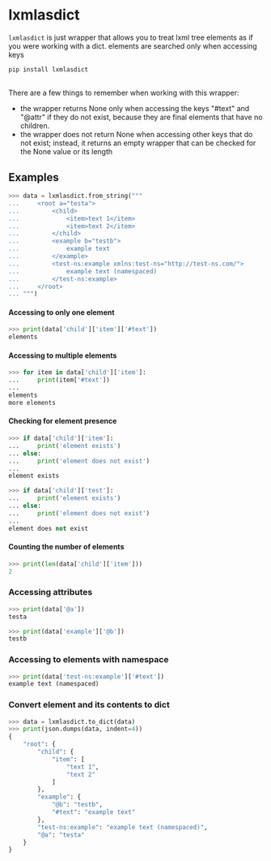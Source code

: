 # lxmlasdict

`lxmlasdict` is just wrapper that allows you to treat lxml tree elements as if you were working with a dict. elements are searched only when accessing keys

```sh
pip install lxmlasdict
```

##

There are a few things to remember when working with this wrapper:
- the wrapper returns None only when accessing the keys "#text" and "@attr" if they do not exist, because they are final elements that have no children.
- the wrapper does not return None when accessing other keys that do not exist; instead, it returns an empty wrapper that can be checked for the None value or its length

## Examples

```py
>>> data = lxmlasdict.from_string("""
...     <root a="testa">
...         <child>
...             <item>text 1</item>
...             <item>text 2</item>
...         </child>
...         <example b="testb">
...             example text
...         </example>
...         <test-ns:example xmlns:test-ns="http://test-ns.com/">
...             example text (namespaced)
...         </test-ns:example>
...     </root>
... """)
```

#### Accessing to only one element

```py
>>> print(data['child']['item']['#text'])
elements
```

#### Accessing to multiple elements

```py
>>> for item in data['child']['item']:
...     print(item['#text'])
... 
elements
more elements
```

#### Checking for element presence

```py
>>> if data['child']['item']:
...     print('element exists')
... else:
...     print('element does not exist')
... 
element exists

>>> if data['child']['test']:
...     print('element exists')
... else:
...     print('element does not exist')
... 
element does not exist
```

#### Counting the number of elements

```py
>>> print(len(data['child']['item']))
2
```

### Accessing attributes

```py
>>> print(data['@a'])
testa

>>> print(data['example']['@b'])
testb
```

### Accessing to elements with namespace

```py
>>> print(data['test-ns:example']['#text'])
example text (namespaced)
```


### Convert element and its contents to dict

```py
>>> data = lxmlasdict.to_dict(data)
>>> print(json.dumps(data, indent=4))
{
    "root": {
        "child": {
            "item": [
                "text 1",
                "text 2"
            ]
        },
        "example": {
            "@b": "testb",
            "#text": "example text"
        },
        "test-ns:example": "example text (namespaced)",
        "@a": "testa"
    }
}
```
